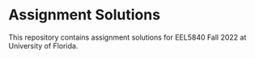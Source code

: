 # Assignment Solutions

This repository contains assignment solutions for EEL5840 Fall 2022 at University of Florida.
